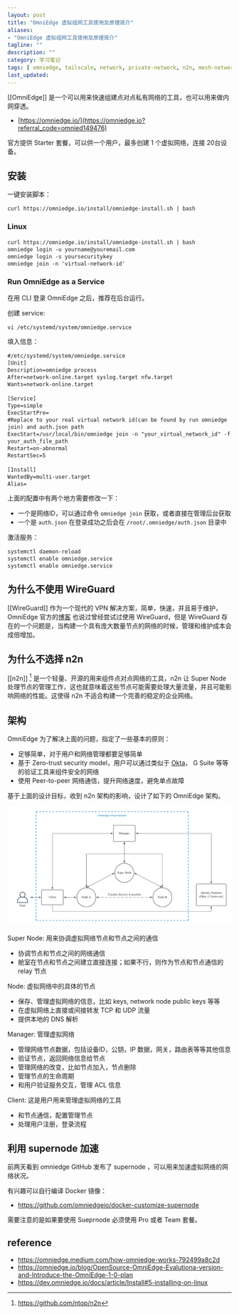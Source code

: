 ```yaml
---
layout: post
title: "OmniEdge 虚拟组网工具使用及原理简介"
aliases: 
- "OmniEdge 虚拟组网工具使用及原理简介"
tagline: ""
description: ""
category: 学习笔记
tags: [ omniedge, tailscale, network, private-network, n2n, mesh-network ]
last_updated:
---
```


[[OmniEdge]] 是一个可以用来快速组建点对点私有网络的工具，也可以用来做内网穿透。

- [https://omniedge.io/](https://omniedge.io?referral_code=omnied149476)

官方提供 Starter 套餐，可以供一个用户，最多创建 1 个虚拟网络，连接 20台设备。

## 安装

一键安装脚本：

    curl https://omniedge.io/install/omniedge-install.sh | bash

### Linux

    curl https://omniedge.io/install/omniedge-install.sh | bash
    omniedge login -u yourname@youremail.com
    omniedge login -s yoursecuritykey
    omniedge join -n 'virtual-network-id'

### Run OmniEdge as a Service
在用 CLI 登录 OmniEdge 之后，推荐在后台运行。

创建 service:

    vi /etc/systemd/system/omniedge.service

填入信息：

```
#/etc/systemd/system/omniedge.service
[Unit]
Description=omniedge process
After=network-online.target syslog.target nfw.target
Wants=network-online.target

[Service]
Type=simple
ExecStartPre=
#Replace to your real virtual network id(can be found by run omniedge join) and auth.json path
ExecStart=/usr/local/bin/omniedge join -n "your_virtual_network_id" -f your_auth_file_path
Restart=on-abnormal
RestartSec=5

[Install]
WantedBy=multi-user.target
Alias=
```

上面的配置中有两个地方需要修改一下：

- 一个是网络ID，可以通过命令 `omniedge join` 获取，或者直接在管理后台获取
- 一个是 `auth.json` 在登录成功之后会在 `/root/.omniedge/auth.json` 目录中


激活服务：

```
systemctl daemon-reload
systemctl enable omniedge.service
systemctl enable omniedge.service
```


## 为什么不使用 WireGuard
[[WireGuard]] 作为一个现代的 VPN 解决方案，简单，快速，并且易于维护，OmniEdge 官方的[博客](https://omniedge.medium.com/how-omniedge-works-792499a8c2d) 也说过曾经尝试过使用 WireGuard，但是 WireGuard 存在的一个问题是，当构建一个具有庞大数量节点的网络的时候，管理和维护成本会成倍增加。

## 为什么不选择 n2n
[[n2n]] [^2] 是一个轻量、开源的用来组件点对点网络的工具，n2n 让 Super Node 处理节点的管理工作，这也就意味着这些节点可能需要处理大量流量，并且可能影响网络的性能。这使得 n2n 不适合构建一个完善的稳定的企业网络。

[^2]: <https://github.com/ntop/n2n>

## 架构
OmniEdge 为了解决上面的问题，指定了一些基本的原则：

- 足够简单，对于用户和网络管理都要足够简单
- 基于 Zero-trust security model，用户可以通过类似于 [Okta](https://www.okta.com/)， G Suite 等等的验证工具来组件安全的网络
- 使用 Peer-to-peer 网络通信，提升网络速度，避免单点故障

基于上面的设计目标，收到 n2n 架构的影响，设计了如下的 OmniEdge 架构。

![](/assets/omniedge-main-architecture-20220124150553.png)

Super Node: 用来协调虚拟网络节点和节点之间的通信

- 协调节点和节点之间的网络通信
- 舱室在节点和节点之间建立直接连接；如果不行，则作为节点和节点通信的 relay 节点

Node: 虚拟网络中的具体的节点

- 保存、管理虚拟网络的信息，比如 keys, network node public keys 等等
- 在虚拟网络上直接或间接转发 TCP 和 UDP 流量
- 提供本地的 DNS 解析

Manager: 管理虚拟网络

- 管理网络节点数据，包括设备ID，公钥，IP 数据，网关，路由表等等其他信息
- 验证节点，返回网络信息给节点
- 管理网络的改变，比如节点加入，节点删除
- 管理节点的生命周期
- 和用户验证服务交互，管理 ACL 信息

Client: 这是用户用来管理虚拟网络的工具

- 和节点通信，配置管理节点
- 处理用户注册，登录流程

## 利用 supernode 加速
前两天看到 omniedge GitHub 发布了 supernode ，可以用来加速虚拟网络的网络状况。

有兴趣可以自行编译 Docker 镜像：

- <https://github.com/omniedgeio/docker-customize-supernode>

需要注意的是如果要使用 Sueprnode 必须使用 Pro 或者 Team 套餐。

## reference

- <https://omniedge.medium.com/how-omniedge-works-792499a8c2d>
- <https://omniedge.io/blog/OpenSource-OmniEdge-Evalutiona-version-and-Introduce-the-OmniEdge-1-0-plan>
- <https://dev.omniedge.io/docs/article/Install#5-installing-on-linux>
